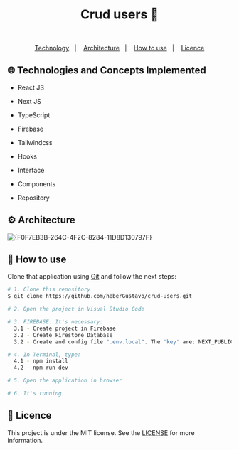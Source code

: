 <h1 align="center">Crud users 🤵</h1>
<p align="center">
  
</p>

</br>
<p align="center">
  <a href="#globe_with_meridians-Technologies-and-Concepts-Implemented">Technology</a>&nbsp;&nbsp;&nbsp;|&nbsp;&nbsp;&nbsp;
   <a href="#gear-Architecture">Architecture</a>&nbsp;&nbsp;&nbsp;|&nbsp;&nbsp;&nbsp;
  <a href="#wrench-How-to-use">How to use</a>&nbsp;&nbsp;&nbsp;|&nbsp;&nbsp;&nbsp;
  <a href="#memo-Licence">Licence</a>
</p>

## :globe_with_meridians: Technologies and Concepts Implemented

- React JS
- Next JS
- TypeScript

- Firebase
- Tailwindcss
- Hooks

- Interface
- Components
- Repository


## :gear: Architecture
![{F0F7EB3B-264C-4F2C-8284-11D8D130797F}](https://github.com/user-attachments/assets/b9a39fad-2d45-4d8b-86e9-9da05f0865ab)


## :wrench: How to use

Clone that application using [Git](https://git-scm.com) and follow the next steps:

```bash
# 1. Clone this repository
$ git clone https://github.com/heberGustavo/crud-users.git

# 2. Open the project in Visual Studio Code

# 3. FIREBASE: It's necessary:
  3.1 - Create project in Firebase
  3.2 - Create Firestore Database
  3.2 - Create and config file ".env.local". The 'key' are: NEXT_PUBLIC_FIREBASE_API_KEY, NEXT_PUBLIC_FIREBASE_AUTH_DOMAIN and NEXT_PUBLIC_FIREBASE_PROJECT_ID

# 4. In Terminal, type:
  4.1 - npm install
  4.2 - npm run dev

# 5. Open the application in browser

# 6. It's running 

```


## :memo: Licence 
This project is under the MIT license. See the [LICENSE](https://github.com/heberGustavo/crud-users/blob/master/LICENSE) for more information.
